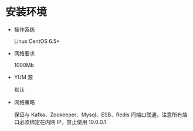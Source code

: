 # 安装环境

- 操作系统

    Linux CentOS 6.5+

- 网络要求

    1000Mb

- YUM 源

    默认

- 网络策略

    保证与 Kafka、Zookeeper、Mysql、ESB、Redis 间端口联通，注意所有端口必须绑定在内网 IP，禁止使用 10.0.0.1
